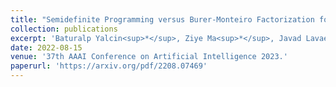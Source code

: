 ```yaml
---
title: "Semidefinite Programming versus Burer-Monteiro Factorization for Matrix Sensing"
collection: publications
excerpt: 'Baturalp Yalcin<sup>*</sup>, Ziye Ma<sup>*</sup>, Javad Lavaei, Somayeh Sojoudi'
date: 2022-08-15
venue: '37th AAAI Conference on Artificial Intelligence 2023.'
paperurl: 'https://arxiv.org/pdf/2208.07469'
---
```

